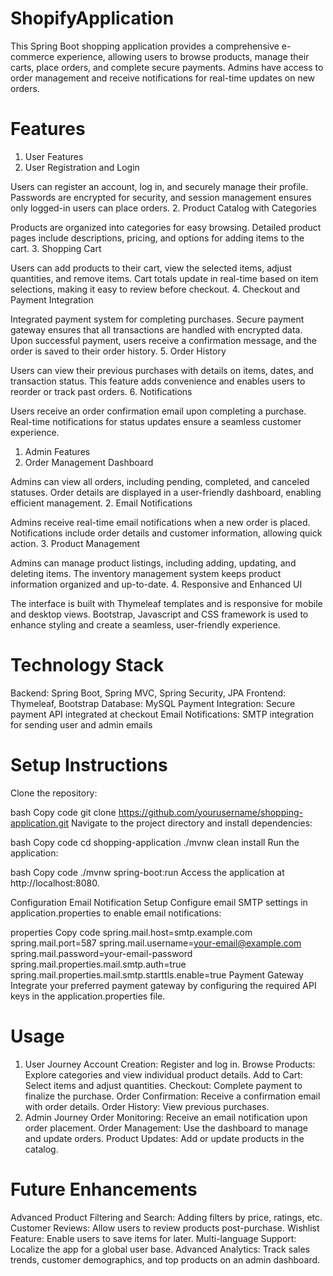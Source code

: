 # ShopifyApplication
This Spring Boot shopping application provides a comprehensive e-commerce experience, allowing users to browse products, manage their carts, place orders, and complete secure payments. Admins have access to order management and receive notifications for real-time updates on new orders.

# Features
1. User Features
1. User Registration and Login

Users can register an account, log in, and securely manage their profile.
Passwords are encrypted for security, and session management ensures only logged-in users can place orders.
2. Product Catalog with Categories

Products are organized into categories for easy browsing.
Detailed product pages include descriptions, pricing, and options for adding items to the cart.
3. Shopping Cart

Users can add products to their cart, view the selected items, adjust quantities, and remove items.
Cart totals update in real-time based on item selections, making it easy to review before checkout.
4. Checkout and Payment Integration

Integrated payment system for completing purchases.
Secure payment gateway ensures that all transactions are handled with encrypted data.
Upon successful payment, users receive a confirmation message, and the order is saved to their order history.
5. Order History

Users can view their previous purchases with details on items, dates, and transaction status.
This feature adds convenience and enables users to reorder or track past orders.
6. Notifications

Users receive an order confirmation email upon completing a purchase.
Real-time notifications for status updates ensure a seamless customer experience.
1. Admin Features
1. Order Management Dashboard

Admins can view all orders, including pending, completed, and canceled statuses.
Order details are displayed in a user-friendly dashboard, enabling efficient management.
2. Email Notifications

Admins receive real-time email notifications when a new order is placed.
Notifications include order details and customer information, allowing quick action.
3. Product Management

Admins can manage product listings, including adding, updating, and deleting items.
The inventory management system keeps product information organized and up-to-date.
4. Responsive and Enhanced UI

The interface is built with Thymeleaf templates and is responsive for mobile and desktop views.
Bootstrap, Javascript and CSS framework is used to enhance styling and create a seamless, user-friendly experience.

# Technology Stack
Backend: Spring Boot, Spring MVC, Spring Security, JPA
Frontend: Thymeleaf, Bootstrap
Database: MySQL
Payment Integration: Secure payment API integrated at checkout
Email Notifications: SMTP integration for sending user and admin emails

# Setup Instructions
Clone the repository:

bash
Copy code
git clone https://github.com/yourusername/shopping-application.git
Navigate to the project directory and install dependencies:

bash
Copy code
cd shopping-application
./mvnw clean install
Run the application:

bash
Copy code
./mvnw spring-boot:run
Access the application at http://localhost:8080.

Configuration
Email Notification Setup
Configure email SMTP settings in application.properties to enable email notifications:

properties
Copy code
spring.mail.host=smtp.example.com
spring.mail.port=587
spring.mail.username=your-email@example.com
spring.mail.password=your-email-password
spring.mail.properties.mail.smtp.auth=true
spring.mail.properties.mail.smtp.starttls.enable=true
Payment Gateway
Integrate your preferred payment gateway by configuring the required API keys in the application.properties file.

# Usage
1. User Journey
Account Creation: Register and log in.
Browse Products: Explore categories and view individual product details.
Add to Cart: Select items and adjust quantities.
Checkout: Complete payment to finalize the purchase.
Order Confirmation: Receive a confirmation email with order details.
Order History: View previous purchases.
2. Admin Journey
Order Monitoring: Receive an email notification upon order placement.
Order Management: Use the dashboard to manage and update orders.
Product Updates: Add or update products in the catalog.
# Future Enhancements
Advanced Product Filtering and Search: Adding filters by price, ratings, etc.
Customer Reviews: Allow users to review products post-purchase.
Wishlist Feature: Enable users to save items for later.
Multi-language Support: Localize the app for a global user base.
Advanced Analytics: Track sales trends, customer demographics, and top products on an admin dashboard.
